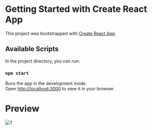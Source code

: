 # Getting Started with Create React App

This project was bootstrapped with [Create React App](https://github.com/facebook/create-react-app).

## Available Scripts

In the project directory, you can run:

### `npm start`

Runs the app in the development mode.\
Open [http://localhost:3000](http://localhost:3000) to view it in your browser.


# Preview

![1](https://user-images.githubusercontent.com/77547474/208528314-428cbdeb-5dd2-43bc-8dd8-c859b66c7bd0.PNG)

